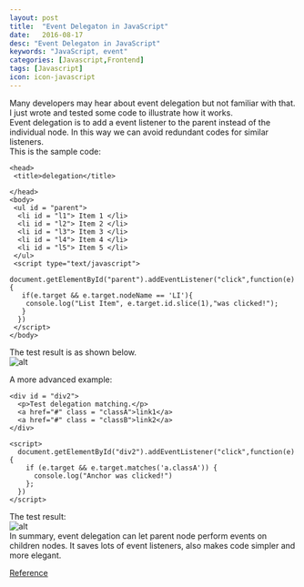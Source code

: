 ```yaml
---
layout: post
title:  "Event Delegaton in JavaScript"
date:   2016-08-17
desc: "Event Delegaton in JavaScript"
keywords: "JavaScript, event"
categories: [Javascript,Frontend]
tags: [Javascript]
icon: icon-javascript
---
```

Many developers may hear about event delegation but not familiar with that. I just wrote and tested some code to illustrate how it works.  
Event delegation is to add a event listener to the parent instead of the individual node. In this way we can avoid redundant codes for similar listeners.  
This is the sample code:  
```
<head>
 <title>delegation</title>

</head>
<body>
 <ul id = "parent">
  <li id = "l1"> Item 1 </li>
  <li id = "l2"> Item 2 </li>
  <li id = "l3"> Item 3 </li>
  <li id = "l4"> Item 4 </li>
  <li id = "l5"> Item 5 </li>
 </ul>
 <script type="text/javascript">
  document.getElementById("parent").addEventListener("click",function(e){
   if(e.target && e.target.nodeName == 'LI'){
    console.log("List Item", e.target.id.slice(1),"was clicked!");
   }
  })
 </script>
</body>
```
The test result is as shown below.  
![alt](https://2.bp.blogspot.com/-VxwcUJwn6A0/V7TGOvjWXNI/AAAAAAAAIbM/bRnWWKZlFjAT21E657w2avBJeZHVfY0KwCLcB/s320/Screen%2BShot%2B2016-08-17%2Bat%2B1.14.30%2BPM.png)  

A more advanced example:  
```
<div id = "div2">  
  <p>Test delegation matching.</p>
  <a href="#" class = "classA">link1</a>
  <a href="#" class = "classB">link2</a>
</div>

<script>
  document.getElementById("div2").addEventListener("click",function(e){
    if (e.target && e.target.matches('a.classA')) {
      console.log("Anchor was clicked!")
    };
  })
</script>
```
The test result:  
![alt](https://3.bp.blogspot.com/-wggXclOwHaw/V7THxP2cYQI/AAAAAAAAIbc/P1PsyZP3-n4oDNGk6nnt5I-AI_22M-ZMACLcB/s320/Screen%2BShot%2B2016-08-17%2Bat%2B1.22.33%2BPM.png)  
In summary, event delegation can let parent node perform events on children nodes. It saves lots of event listeners, also makes code simpler and more elegant.  

[Reference](https://davidwalsh.name/event-delegate)




